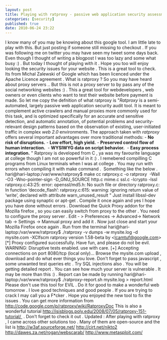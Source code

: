 ```yaml
---
layout: post
title: Playing with ratproxy - passive web application security assessment tool
categories: [security]
published: true
date: 2010-06-24 23:22
---
```

I know many of you may be knowing about this google tool. I am little late to play with this. But just posting if someone still missing to checkout . If you was following me on twitter you may have seen my tweet some days back. Even though I thought of writing a blogpost I was too lazy and some what busy :) .  But today I thought of playing with it . Hope you too will enjoy looking the security issues for your website . This is a great tool to check. Its from Michal Zalewski of Google which has been licenced under the Apache Licence agreement .  What is ratproxy ?  So you may have heard about proxy servers .. But this is not a proxy server to by pass any of the social networking websites :) . This a great tool for webdevelopers , web owners or even clients who want to test their website before payment is made. So let me copy the defnition of what ratproxy is  "*Ratproxy* is a semi-automated, largely passive web application security audit tool. It is meant to complement active crawlers and manual proxies more commonly used for this task, and is optimized specifically for an accurate and sensitive detection, and automatic annotation, of potential problems and security-relevant design patterns based on the observation of existing, user-initiated traffic in complex *web 2.0* environments. The approach taken with *ratproxy* offers several important advantages over more traditional methods:  -   **No risk of disruptions.**  -   **Low effort, high yield.**  -   **Preserved control flow of human interaction.**   -   **WYSIWYG data on script behavior.**   -   **Easy process integration.** "  Ratproxy is developed from C , ya was my favourite language at college though I am not so powerful in it :) . I remebered compilling C programs from Linux terminals when I was at college .  You may run with errors when compiling it with make command .  Something like the below .  hari@hari-laptop:/var/www/ratproxy$ make cc ratproxy.c -o ratproxy  -Wall -O3 -Wno-pointer-sign -D\_GNU\_SOURCE http.c mime.c ssl.c -lcrypto -lssl ratproxy.c:43:25: error: openssl/md5.h: No such file or directory ratproxy.c: In function ‘decode\_flash’: ratproxy.c:615: warning: ignoring return value of ‘write’, declared with attribute warn\_unused\_result  "  Just install libssl-dev package using synaptic or apt-get . Compile it once again and yes I hope you have done without errors . Download the Quick Proxy addon for the Mozilla firefox , so you can easily switch from proxy to the other . You need to configure the proxy server . Edit - \> Preferences -\> Advanced-\> Network tab -\> Settings -\> Mannual proxy and add it . Now just close and start your Mozilla Firefox once again .  Run from the terminal  hari@hari-laptop:/var/www/ratproxy$ ./ratproxy -v dumps -w mysite.log -d mysite.com -XClfscm  ratproxy version 1.58-beta by <lcamtuf@google.com\> [\*] Proxy configured successfully. Have fun, and please do not be evil.     WARNING: Disruptive tests enabled. use with care. [+] Accepting connections on port 8080/tcp (local only)...  Browse the mysite.com upload , download and do what ever things you love. Don't forget to pass javascript , some unwanted test queries etc . Try SQL injections also . You will be getting detailed report . You can see how much your server is vulnerable . It may be more than this :) .  Report can be made by running hari@hari-laptop:/var/www/ratproxy$ ./ratproxy-report.sh mysite.log \> report.html  Please don't use this tool for EVIL . Do it for good to make a wonderful web tomorrow . I love good techniques and good people . If you are trying to crack I may call you a F\*cker . Hope you enjoyed the new tool to fix the issues .  You can get more information from http://code.google.com/p/ratproxy/wiki/RatproxyDoc  This is also a wonderful tutorial http://isisblogs.poly.edu/2008/07/05/ratproxy-151-tutorial/  . Don't forget to check it out .  Updated : After playing with ratproxy , I came across other solutions too . Many of them are open-source and the list is  http://w3af.sourceforge.net/  http://cirt.net/nikto2  http://dawes.za.net/rogan/webscarab/  http://www.metasploit.com/   
